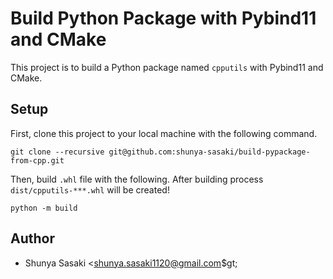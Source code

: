 # Build Python Package with Pybind11 and CMake

This project is to build a Python package named `cpputils` with Pybind11 and CMake.

## Setup

First, clone this project to your local machine with the following command.

```shell
git clone --recursive git@github.com:shunya-sasaki/build-pypackage-from-cpp.git
```

Then, build `.whl` file with the following. After building process `dist/cpputils-***.whl` will be created!

```shell
python -m build
```

## Author

- Shunya Sasaki &lt;shunya.sasaki1120@gmail.com$gt;
